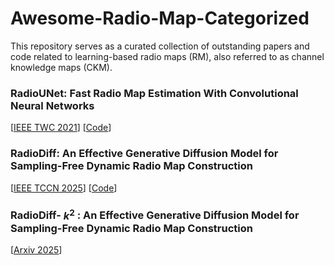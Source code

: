 # Awesome-Radio-Map-Categorized
This repository serves as a curated collection of outstanding papers and code related to learning-based radio maps (RM), also referred to as channel knowledge maps (CKM).

### RadioUNet: Fast Radio Map Estimation With Convolutional Neural Networks
[[IEEE TWC 2021](https://ieeexplore.ieee.org/document/9354041)]
[[Code](https://github.com/RonLevie/RadioUNet)] 

### RadioDiff: An Effective Generative Diffusion Model for Sampling-Free Dynamic Radio Map Construction
[[IEEE TCCN 2025](https://ieeexplore.ieee.org/document/10764739)]
[[Code](https://github.com/UNIC-Lab/RadioDiff)] 

### RadioDiff- $k^2$ : An Effective Generative Diffusion Model for Sampling-Free Dynamic Radio Map Construction
[[Arxiv 2025](https://arxiv.org/abs/2504.15623)]
